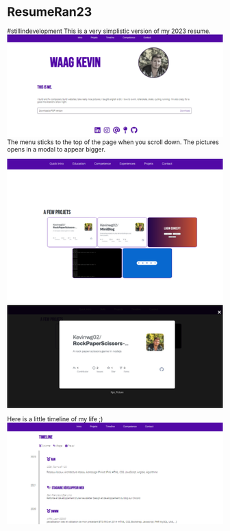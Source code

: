 # ResumeRan23

#stillindevelopment 
This is a very simplistic version of my 2023 resume.  
<img src="./assets/attachements/git_img/main.png"></img>
The menu sticks to the top of the page when you scroll down.
The pictures opens in a modal to appear bigger.

<img src="./assets/attachements/git_img/projects.png"></img>
<img src="./assets/attachements/git_img/projectsmodal.png"></img>


Here is a little timeline of my life ;) 
<img src="./assets/attachements/git_img/timeline.png"></img>

